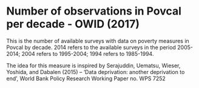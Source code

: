 # Number of observations in Povcal per decade - OWID (2017)

This is the number of available surveys with data on poverty measures in Povcal by decade. 2014 refers to the available surveys in the period 2005-2014; 2004 refers to 1995-2004; 1994 refers to 1985-1994.

The idea for this measure is inspired by Serajuddin, Uematsu, Wieser, Yoshida, and Dabalen (2015) – ‘Data deprivation: another deprivation to end’, World Bank Policy Research Working Paper no. WPS 7252